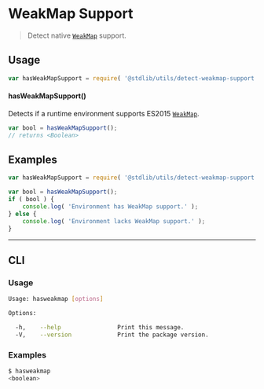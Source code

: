 # WeakMap Support

> Detect native [`WeakMap`][weakmap] support.


<section class="usage">

## Usage

``` javascript
var hasWeakMapSupport = require( '@stdlib/utils/detect-weakmap-support' );
```

#### hasWeakMapSupport()

Detects if a runtime environment supports ES2015 [`WeakMap`][weakmap].

``` javascript
var bool = hasWeakMapSupport();
// returns <Boolean>
```

</section>

<!-- /.usage -->


<section class="examples">

## Examples

``` javascript
var hasWeakMapSupport = require( '@stdlib/utils/detect-weakmap-support' );

var bool = hasWeakMapSupport();
if ( bool ) {
    console.log( 'Environment has WeakMap support.' );
} else {
    console.log( 'Environment lacks WeakMap support.' );
}
```

</section>

<!-- /.examples -->


---

<section class="cli">

## CLI

<section class="usage">

### Usage

``` bash
Usage: hasweakmap [options]

Options:

  -h,    --help                Print this message.
  -V,    --version             Print the package version.
```

</section>

<!-- /.usage -->

<section class="examples">

### Examples

``` bash
$ hasweakmap
<boolean>
```

</section>

<!-- /.examples -->

</section>

<!-- /.cli -->


<section class="links">

[weakmap]: https://developer.mozilla.org/en-US/docs/Web/JavaScript/Reference/Global_Objects/WeakMap

</section>

<!-- /.links -->

